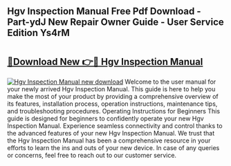 ## Hgv Inspection Manual Free Pdf Download - Part-ydJ New Repair Owner Guide - User Service Edition Ys4rM

# <h2><a href="http://cf19640.oget.top/?id=Hgv+Inspection+Manual">🔗Download New 👉🔴 Hgv Inspection Manual</a></h2>

[![Hgv Inspection Manual new download](https://i.imgur.com/5g1atiW.png)](http://cf19640.oget.top/?id=Hgv+Inspection+Manual)
Welcome to the user manual for your newly arrived Hgv Inspection Manual. This guide is here to help you make the most of your product by providing a comprehensive overview of its features, installation process, operation instructions, maintenance tips, and troubleshooting procedures. Operating Instructions for Beginners This guide is designed for beginners to confidently operate your new Hgv Inspection Manual. Experience seamless connectivity and control thanks to the advanced features of your new Hgv Inspection Manual. We trust that the Hgv Inspection Manual has been a comprehensive resource in your efforts to learn the ins and outs of your new device. In case of any queries or concerns, feel free to reach out to our customer service.
